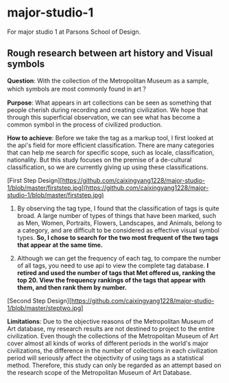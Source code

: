 # major-studio-1
For major studio 1 at Parsons School of Design.
## Rough research between art history and Visual symbols

**Question**: With the collection of the Metropolitan Museum as a sample, which symbols are most commonly found in art？

**Purpose**: What appears in art collections can be seen as something that people cherish during recording and creating civilization. We hope that through this superficial observation, we can see what has become a common symbol in the process of civilized production.

**How to achieve**: Before we take the tag as a markup tool, I first looked at the api's field for more efficient classification. There are many categories that can help me search for specific scope, such as locale, classification, nationality. But this study focuses on the premise of a de-cultural classification, so we are currently giving up using these classifications.

[First Step Design][https://github.com/caixingyang1228/major-studio-1/blob/master/firststep.jpg](https://github.com/caixingyang1228/major-studio-1/blob/master/firststep.jpg)

1. By observing the tag type, I found that the classification of tags is quite broad. A large number of types of things that have been marked, such as Men, Women, Portraits, Flowers, Landscapes, and Animals, belong to a category, and are difficult to be considered as effective visual symbol types.
**So, I chose to search for the two most frequent of the two tags that appear at the same time.**

2. Although we can get the frequency of each tag, to compare the number of all tags, you need to use api to view the complete tag database. **I retired and used the number of tags that Met offered us, ranking the top 20. View the frequency rankings of the tags that appear with them, and then rank them by number.**

[Second Step Design][https://github.com/caixingyang1228/major-studio-1/blob/master/steptwo.jpg]


**Limitations**: Due to the objective reasons of the Metropolitan Museum of Art database, my research results are not destined to project to the entire civilization. Even though the collections of the Metropolitan Museum of Art cover almost all kinds of works of different periods in the world's major civilizations, the difference in the number of collections in each civilization period will seriously affect the objectivity of using tags as a statistical method. Therefore, this study can only be regarded as an attempt based on the research scope of the Metropolitan Museum of Art Database.
